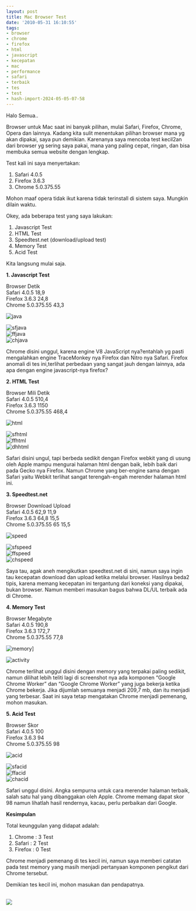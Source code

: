 ```yaml
---
layout: post
title: Mac Browser Test
date: '2010-05-31 16:10:55'
tags:
- browser
- chrome
- firefox
- html
- javascript
- kecepatan
- mac
- performance
- safari
- terbaik
- tes
- test
- hash-import-2024-05-05-07-58
---
```


Halo Semua..

Browser untuk Mac saat ini banyak pilihan, mulai Safari, Firefox, Chrome, Opera dan lainnya. Kadang kita sulit menentukan pilihan browser mana yg akan dipakai, saya pun demikian. Karenanya saya mencoba test kecil2an dari browser yg sering saya pakai, mana yang paling cepat, ringan, dan bisa membuka semua website dengan lengkap.

Test kali ini saya menyertakan:  
1. Safari 4.0.5  
2. Firefox 3.6.3  
3. Chrome 5.0.375.55

Mohon maaf opera tidak ikut karena tidak terinstall di sistem saya. Mungkin dilain waktu.

Okey, ada beberapa test yang saya lakukan:

1. Javascript Test  
2. HTML Test  
3. Speedtest.net (download/upload test)  
4. Memory Test  
5. Acid Test

<!--more-->

Kita langsung mulai saja.

**1. Javascript Test**

Browser Detik  
Safari 4.0.5 18,9  
Firefox 3.6.3 24,8  
Chrome 5.0.375.55 43,3

![java](https://i0.wp.com/lh3.ggpht.com/_Vbt_CWpQ5ZU/TAJAQipa1FI/AAAAAAAAAaY/3ONObgEQhms/s800/java.jpg?w=1200)

![sfjava](https://i0.wp.com/lh6.ggpht.com/_Vbt_CWpQ5ZU/TAI4uIa_KJI/AAAAAAAAAZ8/DF2PNNqi9NE/s800/sfjava.jpg?w=1200)  
 ![ffjava](https://i2.wp.com/lh6.ggpht.com/_Vbt_CWpQ5ZU/TAI4ljORP_I/AAAAAAAAAZs/7DVpO-hVrIQ/s800/ffjava.jpg?w=1200)  
 ![chjava](https://i1.wp.com/lh4.ggpht.com/_Vbt_CWpQ5ZU/TAI4f87uyNI/AAAAAAAAAZc/SIqalry2RMA/s800/chjava.jpg?w=1200)

Chrome disini unggul, karena engine V8 JavaScript nya?entahlah yg pasti mengalahkan engine TraceMonkey nya Firefox dan Nitro nya Safari. Firefox anomali di tes ini,terlihat perbedaan yang sangat jauh dengan lainnya, ada apa dengan engine javascript-nya firefox?

**2. HTML Test**

Browser Mili Detik  
Safari 4.0.5 510,4  
Firefox 3.6.3 1150  
Chrome 5.0.375.55 468,4

![html](https://i1.wp.com/lh6.ggpht.com/_Vbt_CWpQ5ZU/TAJARSYOtRI/AAAAAAAAAac/FRI2zsmnzVY/s800/html.jpg?w=1200)

![sfhtml](https://i1.wp.com/lh6.ggpht.com/_Vbt_CWpQ5ZU/TAI4qFN7qLI/AAAAAAAAAZ4/8lwcSJiMD3g/s800/sfhtml.jpg?w=1200)  
 ![ffhtml](https://i0.wp.com/lh5.ggpht.com/_Vbt_CWpQ5ZU/TAI4ixeHNuI/AAAAAAAAAZk/0PeSOlFVAhE/s800/ffhtml.jpg?w=1200)  
 ![dhhtml](https://i0.wp.com/lh5.ggpht.com/_Vbt_CWpQ5ZU/TAI4etv8RfI/AAAAAAAAAZY/bUp53v357dU/s800/chhtml.jpg?w=1200)

Safari disini ungul, tapi berbeda sedikit dengan Firefox webkit yang di usung oleh Apple mampu mengurai halaman html dengan baik, lebih baik dari pada Gecko nya Firefox. Namun Chrome yang ber-engine sama dengan Safari yaitu Webkit terlihat sangat terengah-engah merender halaman html ini.

**3. Speedtest.net**

Browser Download Upload  
Safari 4.0.5 62,9 11,9  
Firefox 3.6.3 64,8 15,5  
Chrome 5.0.375.55 65 15,5

![speed](https://i1.wp.com/lh4.ggpht.com/_Vbt_CWpQ5ZU/TAJASOcdgpI/AAAAAAAAAag/yzQskH78jdg/s800/speed.jpg?w=1200)

![sfspeed](https://i2.wp.com/lh6.ggpht.com/_Vbt_CWpQ5ZU/TAI4vl0F1eI/AAAAAAAAAaA/wVHFvJzg3Lo/s800/sfspeed.jpg?w=1200)  
 ![ffspeed](https://i0.wp.com/lh3.ggpht.com/_Vbt_CWpQ5ZU/TAI4nAv0RXI/AAAAAAAAAZw/Vr7oMzti3Z8/s800/ffspeed.jpg?w=1200)  
 ![chspeed](https://i1.wp.com/lh4.ggpht.com/_Vbt_CWpQ5ZU/TAI4iLy5t2I/AAAAAAAAAZg/x7EDMOFI3jA/s800/chspeed.jpg?w=1200)

Saya tau, agak aneh mengikutkan speedtest.net di sini, namun saya ingin tau kecepatan download dan upload ketika melalui browser. Hasilnya beda2 tipis, karena memang kecepatan ini tergantung dari koneksi yang dipakai, bukan browser. Namun memberi masukan bagus bahwa DL/UL terbaik ada di Chrome.

**4. Memory Test**

Browser Megabyte  
Safari 4.0.5 190,8  
Firefox 3.6.3 172,7  
Chrome 5.0.375.55 77,8

![memory](https://i2.wp.com/lh4.ggpht.com/_Vbt_CWpQ5ZU/TAJAS23SCPI/AAAAAAAAAak/OZvz_3EzAYM/s800/memory.jpg?w=1200)]

![activity](https://i1.wp.com/lh5.ggpht.com/_Vbt_CWpQ5ZU/TAI4cabt7NI/AAAAAAAAAZQ/JTrBPT0MKXA/s800/activity.jpg?w=1200)

Chrome terlihat unggul disini dengan memory yang terpakai paling sedikit, namun dilihat lebih teliti lagi di screenshot nya ada komponen “Google Chrome Worker” dan “Google Chrome Worker” yang juga bekerja ketika Chrome bekerja. Jika dijumlah semuanya menjadi 209,7 mb, dan itu menjadi yang terbesar. Saat ini saya tetap mengatakan Chrome menjadi pemenang, mohon masukan.

**5. Acid Test**

Browser Skor  
Safari 4.0.5 100  
Firefox 3.6.3 94  
Chrome 5.0.375.55 98

![acid](https://i2.wp.com/lh6.ggpht.com/_Vbt_CWpQ5ZU/TAJATpCVBtI/AAAAAAAAAao/fEuvG6mpdZo/s800/acid.jpg?w=1200)

![sfacid](https://i1.wp.com/lh5.ggpht.com/_Vbt_CWpQ5ZU/TAI4pLIGYxI/AAAAAAAAAZ0/HvurzZhmGvE/s800/sfacid.jpg?w=1200)  
 ![ffacid](https://i2.wp.com/lh6.ggpht.com/_Vbt_CWpQ5ZU/TAI4j8oAJOI/AAAAAAAAAZo/y1TbWaqeQbM/s800/ffacid.jpg?w=1200)  
 ![chacid](https://i2.wp.com/lh5.ggpht.com/_Vbt_CWpQ5ZU/TAI4dxR33HI/AAAAAAAAAZU/m4g0ifgQQhk/s800/chacid.jpg?w=1200)

Safari unggul disini. Angka sempurna untuk cara merender halaman terbaik, salah satu hal yang dibanggakan oleh Apple. Chrome memang dapat skor 98 namun lihatlah hasil rendernya, kacau, perlu perbaikan dari Google.

**Kesimpulan**

Total keunggulan yang didapat adalah:  
1. Chrome : 3 Test  
2. Safari : 2 Test  
3. Firefox : 0 Test

Chrome menjadi pemenang di tes kecil ini, namun saya memberi catatan pada test memory yang masih menjadi pertanyaan komponen pengikut dari Chrome tersebut.

Demikian tes kecil ini, mohon masukan dan pendapatnya.

[  
 ![](https://i2.wp.com/www.lintasberita.com/buttons_lb/lintasberita-32x32-2.gif?w=1200) ](http://www.lintasberita.com/kirimmedia/url:http://devilpenakut.wordpress.com/2010/05/31/mac-browser-test/)

<!--kg-card-end: html-->